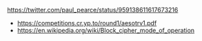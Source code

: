 
https://twitter.com/paul_pearce/status/959138611617673216
- https://competitions.cr.yp.to/round1/aesotrv1.pdf
- https://en.wikipedia.org/wiki/Block_cipher_mode_of_operation

